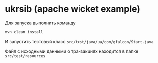 # ukrsib (apache wicket example)

Для запуска выполнить команду
```bash
mvn clean install
```
И запустить тестовый класс
`src/test/java/ua/com/gfalcon/Start.java`

Файл с исходными данными о транзакциях находится в папке 
`src/test/resources`